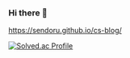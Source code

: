 ### Hi there 👋

https://sendoru.github.io/cs-blog/

[![Solved.ac Profile](https://mazassumnida.wtf/api/v2/generate_badge?boj=sendol)](https://solved.ac/sendol)
<!--
**sendoru/sendoru** is a ✨ _special_ ✨ repository because its `README.md` (this file) appears on your GitHub profile.

Here are some ideas to get you started:

- 🔭 I’m currently working on ...
- 🌱 I’m currently learning ...
- 👯 I’m looking to collaborate on ...
- 🤔 I’m looking for help with ...
- 💬 Ask me about ...
- 📫 How to reach me: ...
- 😄 Pronouns: ...
- ⚡ Fun fact: ...
-->

